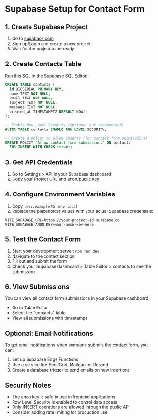 # Supabase Setup for Contact Form

## 1. Create Supabase Project
1. Go to [supabase.com](https://supabase.com)
2. Sign up/Login and create a new project
3. Wait for the project to be ready

## 2. Create Contacts Table
Run this SQL in the Supabase SQL Editor:

```sql
CREATE TABLE contacts (
  id BIGSERIAL PRIMARY KEY,
  name TEXT NOT NULL,
  email TEXT NOT NULL,
  subject TEXT NOT NULL,
  message TEXT NOT NULL,
  created_at TIMESTAMPTZ DEFAULT NOW()
);

-- Enable Row Level Security (optional but recommended)
ALTER TABLE contacts ENABLE ROW LEVEL SECURITY;

-- Create a policy to allow inserts (for contact form submissions)
CREATE POLICY "Allow contact form submissions" ON contacts
  FOR INSERT WITH CHECK (true);
```

## 3. Get API Credentials
1. Go to Settings > API in your Supabase dashboard
2. Copy your Project URL and anon/public key

## 4. Configure Environment Variables
1. Copy `.env.example` to `.env.local`
2. Replace the placeholder values with your actual Supabase credentials:

```env
VITE_SUPABASE_URL=https://your-project-id.supabase.co
VITE_SUPABASE_ANON_KEY=your-anon-key-here
```

## 5. Test the Contact Form
1. Start your development server: `npm run dev`
2. Navigate to the contact section
3. Fill out and submit the form
4. Check your Supabase dashboard > Table Editor > contacts to see the submission

## 6. View Submissions
You can view all contact form submissions in your Supabase dashboard:
- Go to Table Editor
- Select the "contacts" table
- View all submissions with timestamps

## Optional: Email Notifications
To get email notifications when someone submits the contact form, you can:
1. Set up Supabase Edge Functions
2. Use a service like SendGrid, Mailgun, or Resend
3. Create a database trigger to send emails on new insertions

## Security Notes
- The anon key is safe to use in frontend applications
- Row Level Security is enabled to control data access
- Only INSERT operations are allowed through the public API
- Consider adding rate limiting for production use
